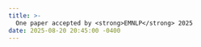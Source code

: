 ```yaml
---
title: >-
  One paper accepted by <strong>EMNLP</strong> 2025
date: 2025-08-20 20:45:00 -0400
---
```

